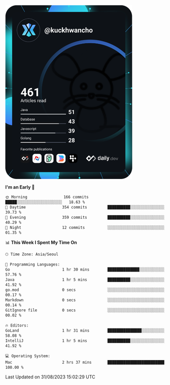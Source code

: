 <a href="https://app.daily.dev/kuckhwancho"><img src="https://github.com/kuckjwi0928/kuckjwi0928/blob/master/devcard.svg" width="400" alt="Kuckjwi Devcard"/></a>

<!--START_SECTION:waka-->
**I'm an Early 🐤** 

```text
🌞 Morning                166 commits         █████░░░░░░░░░░░░░░░░░░░░   18.63 % 
🌆 Daytime                354 commits         ██████████░░░░░░░░░░░░░░░   39.73 % 
🌃 Evening                359 commits         ██████████░░░░░░░░░░░░░░░   40.29 % 
🌙 Night                  12 commits          ░░░░░░░░░░░░░░░░░░░░░░░░░   01.35 % 
```


📊 **This Week I Spent My Time On** 

```text
🕑︎ Time Zone: Asia/Seoul

💬 Programming Languages: 
Go                       1 hr 30 mins        ██████████████░░░░░░░░░░░   57.76 % 
Java                     1 hr 5 mins         ██████████░░░░░░░░░░░░░░░   41.92 % 
go.mod                   0 secs              ░░░░░░░░░░░░░░░░░░░░░░░░░   00.17 % 
Markdown                 0 secs              ░░░░░░░░░░░░░░░░░░░░░░░░░   00.14 % 
GitIgnore file           0 secs              ░░░░░░░░░░░░░░░░░░░░░░░░░   00.02 % 

🔥 Editors: 
GoLand                   1 hr 31 mins        ███████████████░░░░░░░░░░   58.08 % 
IntelliJ                 1 hr 5 mins         ██████████░░░░░░░░░░░░░░░   41.92 % 

💻 Operating System: 
Mac                      2 hrs 37 mins       █████████████████████████   100.00 % 
```


 Last Updated on 31/08/2023 15:02:29 UTC
<!--END_SECTION:waka-->
